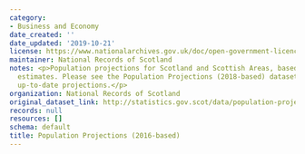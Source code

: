 ```yaml
---
category:
- Business and Economy
date_created: ''
date_updated: '2019-10-21'
license: https://www.nationalarchives.gov.uk/doc/open-government-licence/version/3/
maintainer: National Records of Scotland
notes: <p>Population projections for Scotland and Scottish Areas, based on 2016 population
  estimates. Please see the Population Projections (2018-based) dataset for the most
  up-to-date projections.</p>
organization: National Records of Scotland
original_dataset_link: http://statistics.gov.scot/data/population-projections
records: null
resources: []
schema: default
title: Population Projections (2016-based)
---
```

